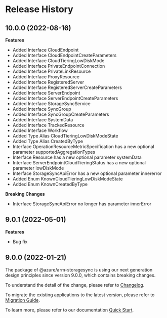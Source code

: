 # Release History
    
## 10.0.0 (2022-08-16)
    
**Features**

  - Added Interface CloudEndpoint
  - Added Interface CloudEndpointCreateParameters
  - Added Interface CloudTieringLowDiskMode
  - Added Interface PrivateEndpointConnection
  - Added Interface PrivateLinkResource
  - Added Interface ProxyResource
  - Added Interface RegisteredServer
  - Added Interface RegisteredServerCreateParameters
  - Added Interface ServerEndpoint
  - Added Interface ServerEndpointCreateParameters
  - Added Interface StorageSyncService
  - Added Interface SyncGroup
  - Added Interface SyncGroupCreateParameters
  - Added Interface SystemData
  - Added Interface TrackedResource
  - Added Interface Workflow
  - Added Type Alias CloudTieringLowDiskModeState
  - Added Type Alias CreatedByType
  - Interface OperationResourceMetricSpecification has a new optional parameter supportedAggregationTypes
  - Interface Resource has a new optional parameter systemData
  - Interface ServerEndpointCloudTieringStatus has a new optional parameter lowDiskMode
  - Interface StorageSyncApiError has a new optional parameter innererror
  - Added Enum KnownCloudTieringLowDiskModeState
  - Added Enum KnownCreatedByType

**Breaking Changes**

  - Interface StorageSyncApiError no longer has parameter innerError
    
## 9.0.1 (2022-05-01)

**Features**

  - Bug fix
    
## 9.0.0 (2022-01-21)

The package of @azure/arm-storagesync is using our next generation design principles since version 9.0.0, which contains breaking changes.

To understand the detail of the change, please refer to [Changelog](https://aka.ms/js-track2-changelog).

To migrate the existing applications to the latest version, please refer to [Migration Guide](https://aka.ms/js-track2-migration-guide).

To learn more, please refer to our documentation [Quick Start](https://aka.ms/js-track2-quickstart).
